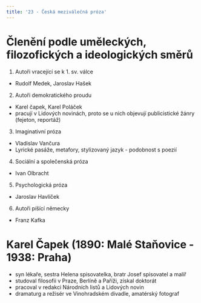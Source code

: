```yaml
---
title: '23 - Česká meziválečná próza'
---
```


# Členění podle uměleckých, filozofických a ideologických směrů

1. Autoři vracející se k 1. sv. válce
- Rudolf Medek, Jaroslav Hašek

2. Autoři demokratického proudu
- Karel čapek, Karel Poláček
- pracují v Lidových novinách, proto se u nich objevují publicistické žánry (fejeton, reportáž)

3. Imaginativní próza
- Vladislav Vančura
- Lyrické pasáže, metafory, stylizovaný jazyk - podobnost s poezií

4. Sociální a společenská próza
- Ivan Olbracht

5. Psychologická próza
- Jaroslav Havlíček

6. Autoři píšící německy
- Franz Kafka

# Karel Čapek (1890: Malé Staňovice - 1938: Praha)
- syn lékaře, sestra Helena spisovatelka, bratr Josef spisovatel a malíř
- studoval filosofii v Praze, Berlíně a Paříži, získal doktorát
- pracoval v redakci Národních listů a Lidových novin
- dramaturg a režisér ve Vinohradském divadle, amatérský fotograf